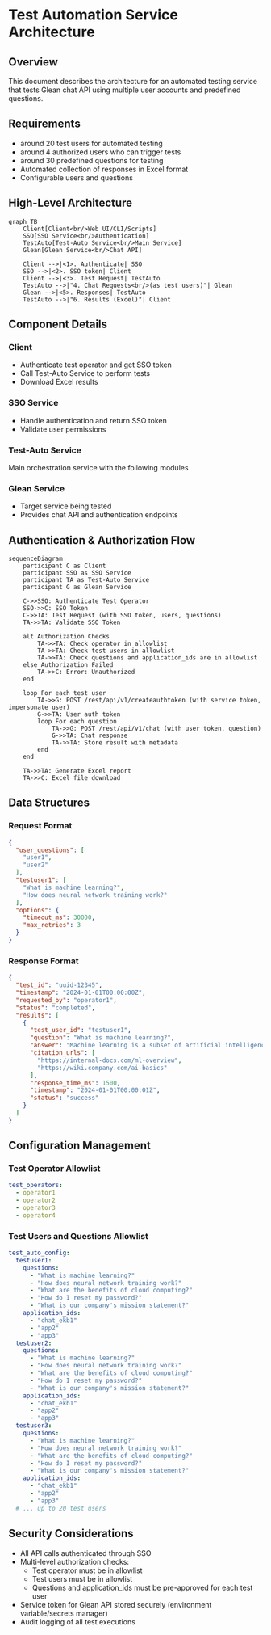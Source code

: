 # Test Automation Service Architecture

## Overview
This document describes the architecture for an automated testing service that tests Glean chat API using multiple user accounts and predefined questions.

## Requirements
- around 20 test users for automated testing
- around 4 authorized users who can trigger tests
- around 30 predefined questions for testing
- Automated collection of responses in Excel format
- Configurable users and questions

## High-Level Architecture

```mermaid
graph TB
    Client[Client<br/>Web UI/CLI/Scripts]
    SSO[SSO Service<br/>Authentication]
    TestAuto[Test-Auto Service<br/>Main Service]
    Glean[Glean Service<br/>Chat API]
    
    Client -->|<1>. Authenticate| SSO
    SSO -->|<2>. SSO token| Client
    Client -->|<3>. Test Request| TestAuto
    TestAuto -->|"4. Chat Requests<br/>(as test users)"| Glean
    Glean -->|<5>. Responses| TestAuto
    TestAuto -->|"6. Results (Excel)"| Client
```

## Component Details

### Client
- Authenticate test operator and get SSO token
- Call Test-Auto Service to perform tests
- Download Excel results

### SSO Service
- Handle authentication and return SSO token
- Validate user permissions

### Test-Auto Service
Main orchestration service with the following modules

### Glean Service
- Target service being tested
- Provides chat API and authentication endpoints

## Authentication & Authorization Flow

```mermaid
sequenceDiagram
    participant C as Client
    participant SSO as SSO Service
    participant TA as Test-Auto Service
    participant G as Glean Service
    
    C->>SSO: Authenticate Test Operator
    SSO->>C: SSO Token
    C->>TA: Test Request (with SSO token, users, questions)
    TA->>TA: Validate SSO Token
    
    alt Authorization Checks
        TA->>TA: Check operator in allowlist
        TA->>TA: Check test users in allowlist
        TA->>TA: Check questions and application_ids are in allowlist
    else Authorization Failed
        TA->>C: Error: Unauthorized
    end
    
    loop For each test user
        TA->>G: POST /rest/api/v1/createauthtoken (with service token, impersonate user)
        G->>TA: User auth token
        loop For each question
            TA->>G: POST /rest/api/v1/chat (with user token, question)
            G->>TA: Chat response
            TA->>TA: Store result with metadata
        end
    end
    
    TA->>TA: Generate Excel report
    TA->>C: Excel file download
```

## Data Structures

### Request Format
```json
{
  "user_questions": [
    "user1",
    "user2"
  ],
  "testuser1": [
    "What is machine learning?",
    "How does neural network training work?"
  ],
  "options": {
    "timeout_ms": 30000,
    "max_retries": 3
  }
}
```

### Response Format
```json
{
  "test_id": "uuid-12345",
  "timestamp": "2024-01-01T00:00:00Z",
  "requested_by": "operator1",
  "status": "completed",
  "results": [
    {
      "test_user_id": "testuser1",
      "question": "What is machine learning?",
      "answer": "Machine learning is a subset of artificial intelligence...",
      "citation_urls": [
        "https://internal-docs.com/ml-overview",
        "https://wiki.company.com/ai-basics"
      ],
      "response_time_ms": 1500,
      "timestamp": "2024-01-01T00:00:01Z",
      "status": "success"
    }
  ]
}
```

## Configuration Management

### Test Operator Allowlist
```yaml
test_operators:
  - operator1
  - operator2
  - operator3
  - operator4
```

### Test Users and Questions Allowlist
```yaml
test_auto_config:
  testuser1:
    questions:
      - "What is machine learning?"
      - "How does neural network training work?"
      - "What are the benefits of cloud computing?"
      - "How do I reset my password?"
      - "What is our company's mission statement?"
    application_ids:
      - "chat_ekb1"
      - "app2"
      - "app3"
  testuser2:
    questions:
      - "What is machine learning?"
      - "How does neural network training work?"
      - "What are the benefits of cloud computing?"
      - "How do I reset my password?"
      - "What is our company's mission statement?"
    application_ids:
      - "chat_ekb1"
      - "app2"
      - "app3"
  testuser3:
    questions:
      - "What is machine learning?"
      - "How does neural network training work?"
      - "What are the benefits of cloud computing?"
      - "How do I reset my password?"
      - "What is our company's mission statement?"
    application_ids:
      - "chat_ekb1"
      - "app2"
      - "app3"
  # ... up to 20 test users
```

## Security Considerations
- All API calls authenticated through SSO
- Multi-level authorization checks:
  - Test operator must be in allowlist
  - Test users must be in allowlist
  - Questions and application_ids must be pre-approved for each test user
- Service token for Glean API stored securely (environment variable/secrets manager)
- Audit logging of all test executions